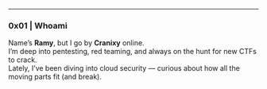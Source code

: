 ---

### 0x01 | Whoami

Name’s **Ramy**, but I go by **Cranixy** online.  
I’m deep into pentesting, red teaming, and always on the hunt for new CTFs to crack.  
Lately, I’ve been diving into cloud security — curious about how all the moving parts fit (and break).
